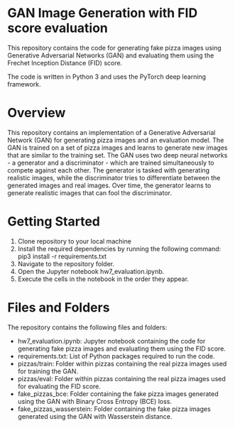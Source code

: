 # GAN Image Generation with FID score evaluation
This repository contains the code for generating fake pizza images using Generative Adversarial Networks (GAN) and evaluating them using the Frechet Inception Distance (FID) score.

The code is written in Python 3 and uses the PyTorch deep learning framework.

# Overview
This repository contains an implementation of a Generative Adversarial Network (GAN) for generating pizza images and an evaluation model. The GAN is trained on a set of pizza images and learns to generate new images that are similar to the training set. The GAN uses two deep neural networks - a generator and a discriminator - which are trained simultaneously to compete against each other. The generator is tasked with generating realistic images, while the discriminator tries to differentiate between the generated images and real images. Over time, the generator learns to generate realistic images that can fool the discriminator.

# Getting Started
1. Clone repository to your local machine
2. Install the required dependencies by running the following command: pip3 install -r requirements.txt
3. Navigate to the repository folder.
4. Open the Jupyter notebook hw7_evaluation.ipynb.
5. Execute the cells in the notebook in the order they appear.

# Files and Folders
The repository contains the following files and folders:
- hw7_evaluation.ipynb: Jupyter notebook containing the code for generating fake pizza images and evaluating them using the FID score.
- requirements.txt: List of Python packages required to run the code.
- pizzas/train: Folder within pizzas containing the real pizza images used for training the GAN.
- pizzas/eval: Folder within pizzas containing the real pizza images used for evaluating the FID score.
- fake_pizzas_bce: Folder containing the fake pizza images generated using the GAN with Binary Cross Entropy (BCE) loss.
- fake_pizzas_wasserstein: Folder containing the fake pizza images generated using the GAN with Wasserstein distance.
